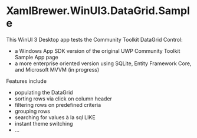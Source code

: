 # XamlBrewer.WinUI3.DataGrid.Sample

This WinUI 3 Desktop app tests the Community Toolkit DataGrid Control:
* a Windows App SDK version of the original UWP Community Toolkit Sample App page
* a more enterprise oriented version using SQLite, Entity Framework Core, and Microsoft MVVM (in progress)

Features include
* populating the DataGrid
* sorting rows via click on column header
* filtering rows on predefined criteria
* grouping rows
* searching for values à la sql LIKE
* instant theme switching
* ...
